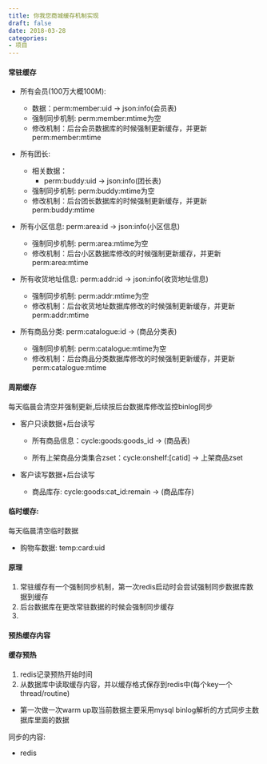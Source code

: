 ```yaml
---
title: 你我您商城缓存机制实现
draft: false
date: 2018-03-28
categories:
- 项目
---
```


#### 常驻缓存

- 所有会员(100万大概100M): 
    - 数据：perm:member:uid -> json:info(会员表)
    - 强制同步机制: perm:member:mtime为空
    - 修改机制：后台会员数据库的时候强制更新缓存，并更新perm:member:mtime

- 所有团长: 
    - 相关数据：
        - perm:buddy:uid -> json:info(团长表)
    - 强制同步机制: perm:buddy:mtime为空
    - 修改机制：后台团长数据库的时候强制更新缓存，并更新perm:buddy:mtime

- 所有小区信息: perm:area:id -> json:info(小区信息)

    - 强制同步机制: perm:area:mtime为空
    - 修改机制：后台小区数据库修改的时候强制更新缓存，并更新perm:area:mtime

- 所有收货地址信息: perm:addr:id -> json:info(收货地址信息)

    - 强制同步机制: perm:addr:mtime为空
    - 修改机制：后台收货地址数据库修改的时候强制更新缓存，并更新perm:addr:mtime

- 所有商品分类: perm:catalogue:id -> (商品分类表)
    
    - 强制同步机制: perm:catalogue:mtime为空
    - 修改机制：后台商品分类数据库修改的时候强制更新缓存，并更新perm:catalogue:mtime

#### 周期缓存

每天临晨会清空并强制更新,后续按后台数据库修改监控binlog同步

- 客户只读数据+后台读写

    - 所有商品信息：cycle:goods:goods_id -> (商品表)
    
    - 所有上架商品分类集合zset：cycle:onshelf:[catid] -> 上架商品zset

 
- 客户读写数据+后台读写

    - 商品库存: cycle:goods:cat_id:remain -> (商品库存)


#### 临时缓存: 

每天临晨清空临时数据

- 购物车数据: temp:card:uid

#### 原理

1. 常驻缓存有一个强制同步机制，第一次redis启动时会尝试强制同步数据库数据到缓存
2. 后台数据库在更改常驻数据的时候会强制同步缓存
3. 

#### 预热缓存内容






#### 缓存预热

1. redis记录预热开始时间
2. 从数据库中读取缓存内容，并以缓存格式保存到redis中(每个key一个thread/routine)




- 第一次做一次warm up取当前数据主要采用mysql binlog解析的方式同步主数据库里面的数据

同步的内容:

- redis